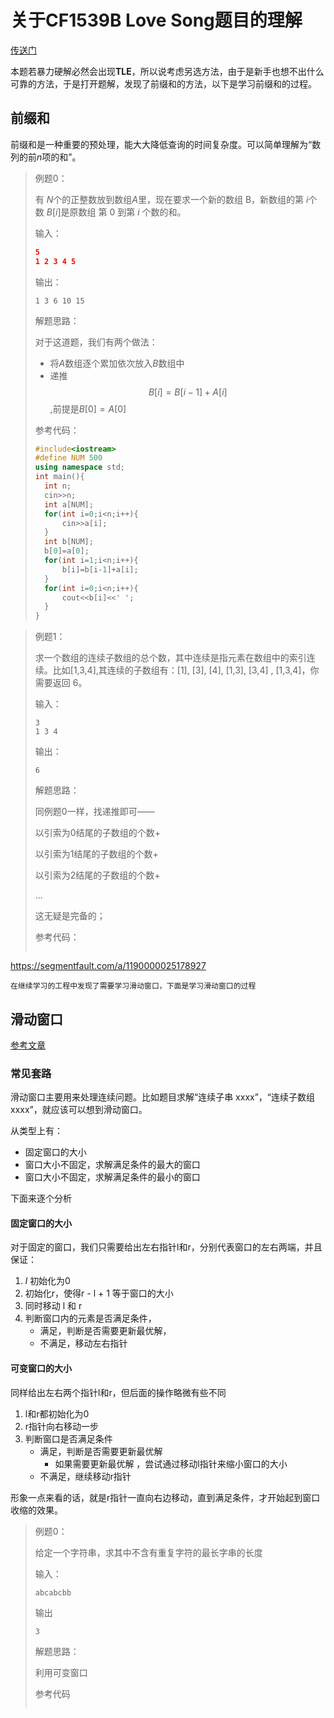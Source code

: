 # 关于CF1539B Love Song题目的理解

[传送门](https://www.luogu.com.cn/problem/CF1539B)

本题若暴力硬解必然会出现**TLE**，所以说考虑另选方法，由于是新手也想不出什么可靠的方法，于是打开题解，发现了前缀和的方法，以下是学习前缀和的过程。

## 前缀和

前缀和是一种重要的预处理，能大大降低查询的时间复杂度。可以简单理解为“数列的前$n$项的和”。

>例题0：
>
>有 $N$个的正整数放到数组$A$里，现在要求一个新的数组 B，新数组的第 $i$个数 $B[i]$是原数组 第 0 到第 $i$ 个数的和。
>
>输入：
>
>```cmake
>5
>1 2 3 4 5
>```
>
>输出：
>
>```
>1 3 6 10 15
>```
>
>
>解题思路：
>
>对于这道题，我们有两个做法：
>
>- 将$A$数组逐个累加依次放入$B$数组中
>- 递推$$B[i] = B[i-1] + A[i]$$,前提是$B[0]=A[0]$
>
>
>参考代码：
>
>```cpp
>#include<iostream>
>#define NUM 500
>using namespace std;
>int main(){
>   int n;
>   cin>>n;
>   int a[NUM];
>   for(int i=0;i<n;i++){
>       cin>>a[i];
>   }
>   int b[NUM];
>   b[0]=a[0];
>   for(int i=1;i<n;i++){
>       b[i]=b[i-1]+a[i];
>   }
>   for(int i=0;i<n;i++){
>       cout<<b[i]<<' ';
>   }
>}
>```

>例题1：
>
>求一个数组的连续子数组的总个数，其中连续是指元素在数组中的索引连续。比如[1,3,4],其连续的子数组有：[1], [3], [4], [1,3], [3,4] , [1,3,4]，你需要返回 6。
>
>输入：
>
>```
>3
>1 3 4
>```
>
>输出：
>
>```
>6
>```
>
>解题思路：
>
>同例题0一样，找递推即可——
>
>以引索为0结尾的子数组的个数+
>
>以引索为1结尾的子数组的个数+
>
>以引索为2结尾的子数组的个数+
>
>...
>
>这无疑是完备的；
>
>参考代码：
>
>```cpp
>
>```



https://segmentfault.com/a/1190000025178927

`在继续学习的工程中发现了需要学习滑动窗口，下面是学习滑动窗口的过程`

## 滑动窗口

[参考文章](https://github.com/azl397985856/leetcode/blob/master/thinkings/slide-window.md)

### 常见套路

滑动窗口主要用来处理连续问题。比如题目求解“连续子串 xxxx”，“连续子数组 xxxx”，就应该可以想到滑动窗口。

从类型上有：

- 固定窗口的大小
- 窗口大小不固定，求解满足条件的最大的窗口
- 窗口大小不固定，求解满足条件的最小的窗口

下面来逐个分析

#### 固定窗口的大小

对于固定的窗口，我们只需要给出左右指针l和r，分别代表窗口的左右两端，并且保证：

1. $l$ 初始化为0
2. 初始化r，使得r - l + 1 等于窗口的大小
3. 同时移动 l 和 r
4. 判断窗口内的元素是否满足条件，
   - 满足，判断是否需要更新最优解，
   - 不满足，移动左右指针

#### 可变窗口的大小

同样给出左右两个指针l和r，但后面的操作略微有些不同

1. l和r都初始化为0
2. r指针向右移动一步
3. 判断窗口是否满足条件
   - 满足，判断是否需要更新最优解
     - 如果需要更新最优解 ，尝试通过移动l指针来缩小窗口的大小
   - 不满足，继续移动r指针

形象一点来看的话，就是r指针一直向右边移动，直到满足条件，才开始起到窗口收缩的效果。

>
>例题0：
>
>给定一个字符串，求其中不含有重复字符的最长字串的长度
>
>输入：
>
>```
>abcabcbb
>```
>
>输出
>
>```
>3
>```
>
>解题思路：
>
>利用可变窗口
>
>参考代码
>
>```cpp
>
>```
>
>







